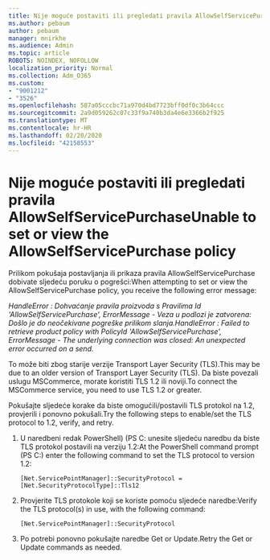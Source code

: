 ```yaml
---
title: Nije moguće postaviti ili pregledati pravila AllowSelfServicePurchase
ms.author: pebaum
author: pebaum
manager: mnirkhe
ms.audience: Admin
ms.topic: article
ROBOTS: NOINDEX, NOFOLLOW
localization_priority: Normal
ms.collection: Adm_O365
ms.custom:
- "9001212"
- "3526"
ms.openlocfilehash: 587a05cccbc71a970d4bd7723bff0df0c3b64ccc
ms.sourcegitcommit: 2a9d059262c07c33f9a740b3da4e6e3366b2f925
ms.translationtype: MT
ms.contentlocale: hr-HR
ms.lasthandoff: 02/20/2020
ms.locfileid: "42158553"
---
```

# <a name="unable-to-set-or-view-the-allowselfservicepurchase-policy"></a><span data-ttu-id="5f265-102">Nije moguće postaviti ili pregledati pravila AllowSelfServicePurchase</span><span class="sxs-lookup"><span data-stu-id="5f265-102">Unable to set or view the AllowSelfServicePurchase policy</span></span>

<span data-ttu-id="5f265-103">Prilikom pokušaja postavljanja ili prikaza pravila AllowSelfServicePurchase dobivate sljedeću poruku o pogrešci:</span><span class="sxs-lookup"><span data-stu-id="5f265-103">When attempting to set or view the AllowSelfServicePurchase policy, you receive the following error message:</span></span>

<span data-ttu-id="5f265-104">*HandleError : Dohvaćanje pravila proizvoda s Pravilima Id 'AllowSelfServicePurchase', ErrorMessage - Veza u podlozi je zatvorena: Došlo je do neočekivane pogreške prilikom slanja.*</span><span class="sxs-lookup"><span data-stu-id="5f265-104">*HandleError : Failed to retrieve product policy with PolicyId 'AllowSelfServicePurchase', ErrorMessage - The underlying connection was closed: An unexpected error occurred on a send.*</span></span>

<span data-ttu-id="5f265-105">To može biti zbog starije verzije Transport Layer Security (TLS).</span><span class="sxs-lookup"><span data-stu-id="5f265-105">This may be due to an older version of Transport Layer Security (TLS).</span></span> <span data-ttu-id="5f265-106">Da biste povezali uslugu MSCommerce, morate koristiti TLS 1.2 ili noviji.</span><span class="sxs-lookup"><span data-stu-id="5f265-106">To connect the MSCommerce service, you need to use TLS 1.2 or greater.</span></span>  

<span data-ttu-id="5f265-107">Pokušajte sljedeće korake da biste omogućili/postavili TLS protokol na 1.2, provjerili i ponovno pokušali.</span><span class="sxs-lookup"><span data-stu-id="5f265-107">Try the following steps to enable/set the TLS protocol to 1.2, verify, and retry.</span></span>
 1. <span data-ttu-id="5f265-108">U naredbeni redak PowerShell\) (PS C: unesite sljedeću naredbu da biste TLS protokol postavili na verziju 1.2:</span><span class="sxs-lookup"><span data-stu-id="5f265-108">At the PowerShell command prompt (PS C:\) enter the following command to set the TLS protocol to version 1.2:</span></span>

    `[Net.ServicePointManager]::SecurityProtocol = [Net.SecurityProtocolType]::Tls12`

2. <span data-ttu-id="5f265-109">Provjerite TLS protokole koji se koriste pomoću sljedeće naredbe:</span><span class="sxs-lookup"><span data-stu-id="5f265-109">Verify the TLS protocol(s) in use, with the following command:</span></span>

    `[Net.ServicePointManager]::SecurityProtocol` 

3. <span data-ttu-id="5f265-110">Po potrebi ponovno pokušajte naredbe Get or Update.</span><span class="sxs-lookup"><span data-stu-id="5f265-110">Retry the Get or Update commands as needed.</span></span>

